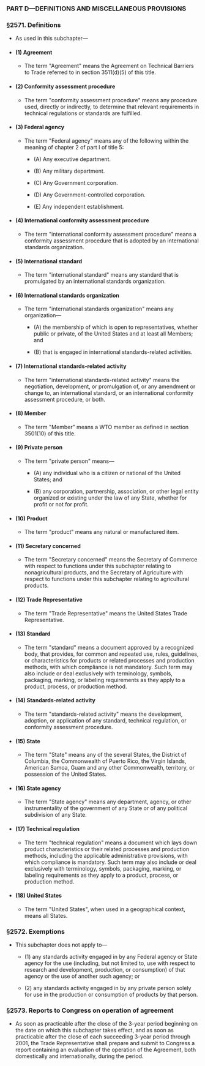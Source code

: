 ### PART D—DEFINITIONS AND MISCELLANEOUS PROVISIONS

### §2571. Definitions
* As used in this subchapter—

* #### (1) Agreement
  * The term "Agreement" means the Agreement on Technical Barriers to Trade referred to in section 3511(d)(5) of this title.

* #### (2) Conformity assessment procedure
  * The term "conformity assessment procedure" means any procedure used, directly or indirectly, to determine that relevant requirements in technical regulations or standards are fulfilled.

* #### (3) Federal agency
  * The term "Federal agency" means any of the following within the meaning of chapter 2 of part I of title 5:

    * (A) Any executive department.

    * (B) Any military department.

    * (C) Any Government corporation.

    * (D) Any Government-controlled corporation.

    * (E) Any independent establishment.

* #### (4) International conformity assessment procedure
  * The term "international conformity assessment procedure" means a conformity assessment procedure that is adopted by an international standards organization.

* #### (5) International standard
  * The term "international standard" means any standard that is promulgated by an international standards organization.

* #### (6) International standards organization
  * The term "international standards organization" means any organization—

    * (A) the membership of which is open to representatives, whether public or private, of the United States and at least all Members; and

    * (B) that is engaged in international standards-related activities.

* #### (7) International standards-related activity
  * The term "international standards-related activity" means the negotiation, development, or promulgation of, or any amendment or change to, an international standard, or an international conformity assessment procedure, or both.

* #### (8) Member
  * The term "Member" means a WTO member as defined in section 3501(10) of this title.

* #### (9) Private person
  * The term "private person" means—

    * (A) any individual who is a citizen or national of the United States; and

    * (B) any corporation, partnership, association, or other legal entity organized or existing under the law of any State, whether for profit or not for profit.

* #### (10) Product
  * The term "product" means any natural or manufactured item.

* #### (11) Secretary concerned
  * The term "Secretary concerned" means the Secretary of Commerce with respect to functions under this subchapter relating to nonagricultural products, and the Secretary of Agriculture with respect to functions under this subchapter relating to agricultural products.

* #### (12) Trade Representative
  * The term "Trade Representative" means the United States Trade Representative.

* #### (13) Standard
  * The term "standard" means a document approved by a recognized body, that provides, for common and repeated use, rules, guidelines, or characteristics for products or related processes and production methods, with which compliance is not mandatory. Such term may also include or deal exclusively with terminology, symbols, packaging, marking, or labeling requirements as they apply to a product, process, or production method.

* #### (14) Standards-related activity
  * The term "standards-related activity" means the development, adoption, or application of any standard, technical regulation, or conformity assessment procedure.

* #### (15) State
  * The term "State" means any of the several States, the District of Columbia, the Commonwealth of Puerto Rico, the Virgin Islands, American Samoa, Guam and any other Commonwealth, territory, or possession of the United States.

* #### (16) State agency
  * The term "State agency" means any department, agency, or other instrumentality of the government of any State or of any political subdivision of any State.

* #### (17) Technical regulation
  * The term "technical regulation" means a document which lays down product characteristics or their related processes and production methods, including the applicable administrative provisions, with which compliance is mandatory. Such term may also include or deal exclusively with terminology, symbols, packaging, marking, or labeling requirements as they apply to a product, process, or production method.

* #### (18) United States
  * The term "United States", when used in a geographical context, means all States.

### §2572. Exemptions
* This subchapter does not apply to—

  * (1) any standards activity engaged in by any Federal agency or State agency for the use (including, but not limited to, use with respect to research and development, production, or consumption) of that agency or the use of another such agency; or

  * (2) any standards activity engaged in by any private person solely for use in the production or consumption of products by that person.

### §2573. Reports to Congress on operation of agreement
* As soon as practicable after the close of the 3-year period beginning on the date on which this subchapter takes effect, and as soon as practicable after the close of each succeeding 3-year period through 2001, the Trade Representative shall prepare and submit to Congress a report containing an evaluation of the operation of the Agreement, both domestically and internationally, during the period.